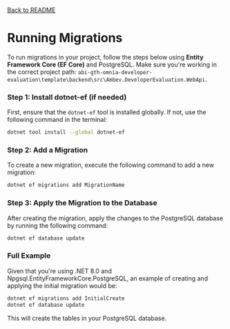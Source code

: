 [Back to README](../README.md)

# Running Migrations

To run migrations in your project, follow the steps below using **Entity Framework Core (EF Core)** and PostgreSQL. Make sure you're working in the correct project path: `abi-gth-omnia-developer-evaluation\template\backend\src\Ambev.DeveloperEvaluation.WebApi`.

### Step 1: Install dotnet-ef (if needed)
First, ensure that the `dotnet-ef` tool is installed globally. If not, use the following command in the terminal:

```bash
dotnet tool install --global dotnet-ef
```

### Step 2: Add a Migration
To create a new migration, execute the following command to add a new migration:

```bash
dotnet ef migrations add MigrationName
```

### Step 3: Apply the Migration to the Database
After creating the migration, apply the changes to the PostgreSQL database by running the following command:

```bash
dotnet ef database update
```

### Full Example
Given that you're using .NET 8.0 and Npgsql.EntityFrameworkCore.PostgreSQL, an example of creating and applying the initial migration would be:

```bash
dotnet ef migrations add InitialCreate
dotnet ef database update
```

This will create the tables in your PostgreSQL database.
